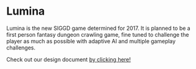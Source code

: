 # Lumina
Lumina is the new SIGGD game determined for 2017.
It is planned to be a first person fantasy dungeon crawling game, fine tuned to challenge the player as much as possible with adaptive AI and multiple gameplay challenges.

Check out our design document [by clicking here!](https://docs.google.com/document/d/1uZ1wx6DN1mNjp1940bOb4Yfj8P1fLP-QaGBK5nrizCU/edit?usp=sharing)

